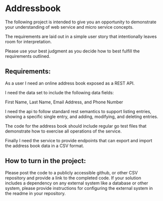 # Addressbook

The following project is intended to give you an opportunity to demonstrate your 
understanding of web service and micro service concepts.

The requirements are laid out in a simple user story that intentionally leaves room for interpretation. 

Please use your best judgment as you decide how to best fulfill the requirements outlined. 


## Requirements: 

As a user I need an online address book exposed as a REST API.

I need the data set to include the following data fields: 

First Name, Last Name, Email Address, and Phone Number

I need the api to follow standard rest semantics to support listing entries, 
showing a specific single entry, and adding, modifying, and deleting entries.

The code for the address book should include regular go test files that demonstrate how to exercise all operations of the service.

Finally I need the service to provide endpoints that can export and import the address book data in a CSV format.


## How to turn in the project:

Please post the code to a publicly accessible github, or other CSV repository and provide a link to the completed code.
If your solution includes a dependency on any external system like a database or other system,
please provide instructions for configuring the external system in the readme in your repository.

